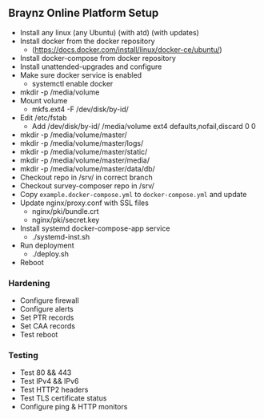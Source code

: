 ## Braynz Online Platform Setup

- Install any linux (any Ubuntu) (with atd) (with updates)
- Install docker from the docker repository
  - (https://docs.docker.com/install/linux/docker-ce/ubuntu/)
- Install docker-compose from docker repository
- Install unattended-upgrades and configure
- Make sure docker service is enabled
  - systemctl enable docker
- mkdir -p /media/volume
- Mount volume
  - mkfs.ext4 -F /dev/disk/by-id/<name>
- Edit /etc/fstab
  - Add /dev/disk/by-id/<name> /media/volume ext4 defaults,nofail,discard 0 0
- mkdir -p /media/volume/master/
- mkdir -p /media/volume/master/logs/
- mkdir -p /media/volume/master/static/
- mkdir -p /media/volume/master/media/
- mkdir -p /media/volume/master/data/db/
- Checkout repo in /srv/ in correct branch
- Checkout survey-composer repo in /srv/
- Copy `example.docker-compose.yml` to `docker-compose.yml` and update
- Update nginx/proxy.conf with SSL files
  - nginx/pki/bundle.crt
  - nginx/pki/secret.key
- Install systemd docker-compose-app service
  - ./systemd-inst.sh
- Run deployment
  - ./deploy.sh <branch>
- Reboot

### Hardening

- Configure firewall
- Configure alerts
- Set PTR records
- Set CAA records
- Test reboot

### Testing

- Test 80 && 443
- Test IPv4 && IPv6
- Test HTTP2 headers
- Test TLS certificate status
- Configure ping & HTTP monitors
